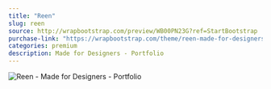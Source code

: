 ```yaml
---
title: "Reen"
slug: reen
source: http://wrapbootstrap.com/preview/WB00PN23G?ref=StartBootstrap
purchase-link: "https://wrapbootstrap.com/theme/reen-made-for-designers-portfolio-WB00PN23G?ref=StartBootstrap"
categories: premium
description: Made for Designers - Portfolio
---
```


<img src="http://sbootstrap.startbootstrapc.netdna-cdn.com/assets/img/premium/reen.jpg" class="img-responsive" alt="Reen - Made for Designers - Portfolio">